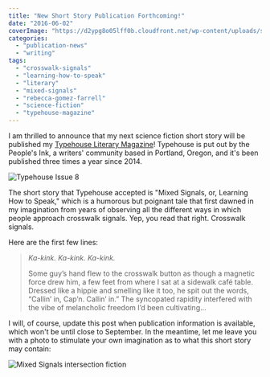 ```yaml
---
title: "New Short Story Publication Forthcoming!"
date: "2016-06-02"
coverImage: "https://d2ypg8o05lff0b.cloudfront.net/wp-content/uploads/sites/3/2016/06/CoverIssue8-381x500.jpg"
categories:
  - "publication-news"
  - "writing"
tags:
  - "crosswalk-signals"
  - "learning-how-to-speak"
  - "literary"
  - "mixed-signals"
  - "rebecca-gomez-farrell"
  - "science-fiction"
  - "typehouse-magazine"
---
```


I am thrilled to announce that my next science fiction short story will be published my [Typehouse Literary Magazine](http://peoples-ink.com/typehouse-literary-magazine/)! Typehouse is put out by the People's Ink, a writers' community based in Portland, Oregon, and it's been published three times a year since 2014.

![Typehouse Issue 8](https://d2ypg8o05lff0b.cloudfront.net/wp-content/uploads/sites/3/2016/06/CoverIssue8-381x500.jpg)

The short story that Typehouse accepted is "Mixed Signals, or, Learning How to Speak," which is a humorous but poignant tale that first dawned in my imagination from years of observing all the different ways in which people approach crosswalk signals. Yep, you read that right. Crosswalk signals.

Here are the first few lines:

> _Ka-kink. Ka-kink. Ka-kink._
>
> Some guy’s hand flew to the crosswalk button as though a magnetic force drew him, a few feet from where I sat at a sidewalk café table. Dressed like a hippie and smelling like it too, he spit out the words, “Callin’ in, Cap’n. Callin’ in.” The syncopated rapidity interfered with the vibe of melancholic freedom I’d been cultivating...

I will, of course, update this post when publication information is available, which won't be until close to September. In the meantime, let me leave you with a photo to stimulate your own imagination as to what this short story may contain:

![Mixed Signals intersection fiction](https://d2ypg8o05lff0b.cloudfront.net/wp-content/uploads/sites/3/2016/06/2013_San_Francisco_025-500x333.jpg)
